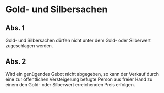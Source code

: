 # Gold- und Silbersachen



## Abs. 1

 Gold- und Silbersachen dürfen nicht unter dem Gold- oder Silberwert zugeschlagen werden.

## Abs. 2

 Wird ein genügendes Gebot nicht abgegeben, so kann der Verkauf durch eine zur öffentlichen Versteigerung befugte Person aus freier Hand zu einem den Gold- oder Silberwert erreichenden Preis erfolgen. 

